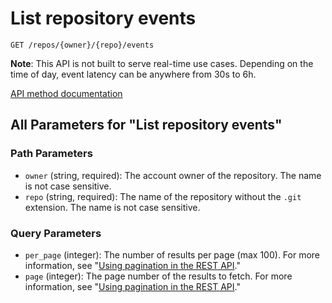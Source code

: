 # List repository events

`GET /repos/{owner}/{repo}/events`

**Note**: This API is not built to serve real-time use cases. Depending on the time of day, event latency can be anywhere from 30s to 6h.


[API method documentation](https://docs.github.com/rest/activity/events#list-repository-events)

## All Parameters for "List repository events"

### Path Parameters

- `owner` (string, required): The account owner of the repository. The name is not case sensitive.
- `repo` (string, required): The name of the repository without the `.git` extension. The name is not case sensitive.
### Query Parameters

- `per_page` (integer): The number of results per page (max 100). For more information, see "[Using pagination in the REST API](https://docs.github.com/rest/using-the-rest-api/using-pagination-in-the-rest-api)."
- `page` (integer): The page number of the results to fetch. For more information, see "[Using pagination in the REST API](https://docs.github.com/rest/using-the-rest-api/using-pagination-in-the-rest-api)."